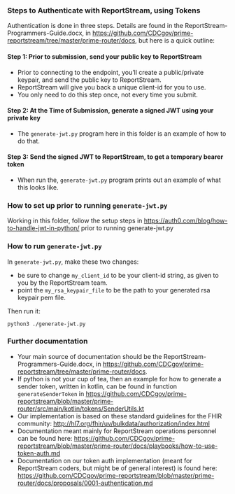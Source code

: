 ### Steps to Authenticate with ReportStream, using Tokens

Authentication is done in three steps.   Details are found in the ReportStream-Programmers-Guide.docx, in https://github.com/CDCgov/prime-reportstream/tree/master/prime-router/docs, but here is a quick outline:


#### Step 1:  Prior to submission, send your public key to ReportStream

- Prior to connecting to the endpoint, you’ll create a public/private keypair, and send the public key to ReportStream.
- ReportStream will give you back a unique client-id for you to use.
- You only need to do this step once, not every time you submit. 

#### Step 2:  At the Time of Submission, generate a signed JWT using your private key

- The `generate-jwt.py` program here in this folder is an example of how to do that.

#### Step 3:  Send the signed JWT to ReportStream, to get a temporary bearer token

- When run the, `generate-jwt.py` program prints out an example of what this looks like.

### How to set up prior to running `generate-jwt.py`

Working in this folder, follow the setup steps in
      https://auth0.com/blog/how-to-handle-jwt-in-python/
prior to running generate-jwt.py

### How to run `generate-jwt.py`

In `generate-jwt.py`, make these two changes:
- be sure to change `my_client_id` to be your client-id string, as given to you by the ReportStream team.
- point the `my_rsa_keypair_file` to be the path to your generated rsa keypair pem file.

Then run it:

```
python3 ./generate-jwt.py
```

### Further documentation

- Your main source of documentation should be the ReportStream-Programmers-Guide.docx, in https://github.com/CDCgov/prime-reportstream/tree/master/prime-router/docs.
- If python is not your cup of tea, then an example for how to generate a sender token, written in kotlin, can be found in function `generateSenderToken` in https://github.com/CDCgov/prime-reportstream/blob/master/prime-router/src/main/kotlin/tokens/SenderUtils.kt
- Our implementation is based on these standard guidelines for the FHIR community:  http://hl7.org/fhir/uv/bulkdata/authorization/index.html
- Documentation meant mainly for ReportStream operations personnel can be found here:  https://github.com/CDCgov/prime-reportstream/blob/master/prime-router/docs/playbooks/how-to-use-token-auth.md
- Documentation on our token auth implementation (meant for ReportStream coders, but might be of general interest) is found here:  https://github.com/CDCgov/prime-reportstream/blob/master/prime-router/docs/proposals/0001-authentication.md



